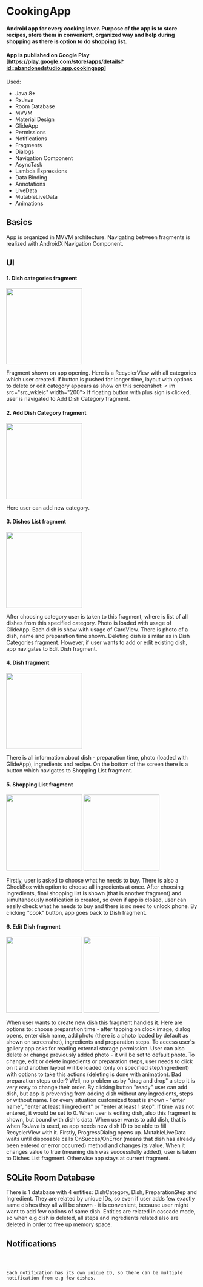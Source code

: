 # CookingApp
#### Android app for every cooking lover. Purpose of the app is to store recipes, store them in convenient, organized way and help during shopping as there is option to do shopping list.

#### App is published on Google Play [https://play.google.com/store/apps/details?id=abandonedstudio.app.cookingapp]

Used:
- Java 8+
- RxJava
- Room Database
- MVVM
- Material Design
- GlideApp
- Permissions
- Notifications
- Fragments
- Dialogs
- Navigation Component
- AsyncTask
- Lambda Expressions
- Data Binding
- Annotations
- LiveData
- MutableLiveData
- Animations

## Basics

App is organized in MVVM architecture. Navigating between fragments is realized with AndroidX Navigation Component.

## UI

#### 1. Dish categories fragment

<img src="src_wkleic" width="200">

Fragment shown on app opening. Here is a RecyclerView with all categories which user created. If button is pushed for longer time, layout with options to delete or edit category appears as show on this screenshot:
< im src="src_wkleic" width="200">
If floating button with plus sign is clicked, user is navigated to Add Dish Category fragment.

#### 2. Add Dish Category fragment

<img src="src_wkleic" width="200">

Here user can add new category.

#### 3. Dishes List fragment

<img src="src_wkleic" width="200">

After choosing category user is taken to this fragment, where is list of all dishes from this specified category. Photo is loaded with usage of GlideApp. Each dish is show with usage of CardView. There is photo of a dish, name and preparation time shown. Deleting dish is similar as in Dish Categories fragment. However, if user wants to add or edit existing dish, app navigates to Edit Dish fragment.

#### 4. Dish fragment

<img src="src_wkleic" width="200">

There is all information about dish - preparation time, photo (loaded with GlideApp), ingredients and recipe. On the bottom of the screen there is a button which navigates to Shopping List fragment.

#### 5. Shopping List fragment

<img src="src_wkleic" width="200">
<img src="src_wkleic" width="200">

Firstly, user is asked to choose what he needs to buy. There is also a CheckBox with option to choose all ingredients at once. After choosing ingredients, final shopping list is shown (that is another fragment) and simultaneously notification is created, so even if app is closed, user can easily check what he needs to buy and there is no need to unlock phone. By clicking "cook" button, app goes back to Dish fragment.

#### 6. Edit Dish fragment

<img src="src_wkleic" width="200">
<img src="src_wkleic" width="200">

When user wants to create new dish this fragment handles it. Here are options to: choose preparation time - after tapping on clock image, dialog opens, enter dish name, add photo (there is a photo loaded by default as shown on screenshot), ingredients and preparation steps. To access user's gallery app asks for reading external storage permission. User can also delete or change previously added photo - it will be set to default photo. To change, edit or delete ingredients or preparation steps, user needs to click on it and another layout will be loaded (only on specified step/ingredient) with options to take this actions (deleting is done with animation). Bad preparation steps order? Well, no problem as by "drag and drop" a step it is very easy to change their order. By clicking button "ready" user can add dish, but app is preventing from adding dish without any ingredients, steps or without name. For every situation customized toast is shown - "enter name", "enter at least 1 ingredient" or "enter at least 1 step". If time was not entered, it would be set to 0.
When user is editing dish, also this fragment is shown, but bound with dish's data.
When user wants to add dish, that is when RxJava is used, as app needs new dish ID to be able to fill RecyclerView with it. Firstly, ProgressDialog opens up. MutableLiveData waits until disposable calls OnSucces/OnError (means that dish has already been entered or error occurred) method and changes its value. When it changes value to true (meaning dish was successfully added), user is taken to Dishes List fragment. Otherwise app stays at current fragment.

## SQLite Room Database

There is 1 database with 4 entities: DishCategory, Dish, PreparationStep and Ingredient. They are related by unique IDs, so even if user adds few exactly same dishes they all will be shown - it is convenient, because user might want to add few options of same dish. Entities are related in cascade mode, so when e.g dish is deleted, all steps and ingredients related also are deleted in order to free up memory space.

## Notifications

<code sample>

Each notification has its own unique ID, so there can be multiple notification from e.g few dishes.
